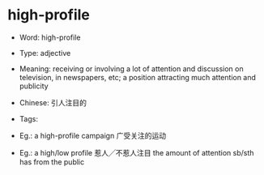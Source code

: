 # high-profile

- Word: high-profile

- Type: adjective
- Meaning: receiving or involving a lot of attention and discussion on television, in newspapers, etc; a position attracting much attention and publicity
- Chinese: 引人注目的
- Tags: 
- Eg.: a high-profile campaign 广受关注的运动
- Eg.: a high/low profile 惹人╱不惹人注目 the amount of attention sb/sth has from the public


